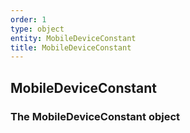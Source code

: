 ```yaml
---
order: 1
type: object
entity: MobileDeviceConstant
title: MobileDeviceConstant
---
```


## MobileDeviceConstant

### The MobileDeviceConstant object
